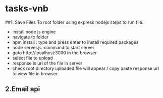 # tasks-vnb
##1. Save Files To root folder using express nodejs
steps to run file:
* install node js engine
* navigate to folder
* npm install : type and press enter to install required packages
* node server.js :command to start server
* goto http://localhost:3000 in the browser
* select file to upload 
* response is url of the file in server
* check root directory uploaded file will appear / copy paste response url to view file in browser

## 2.Email api 
